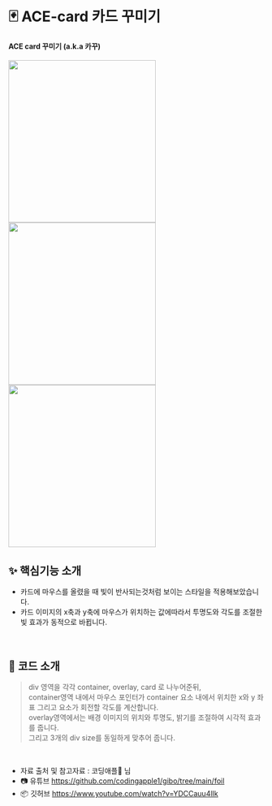# 🃏 ACE-card 카드 꾸미기
#### ACE card 꾸미기 (a.k.a 카꾸)
<img src="https://github.com/user-attachments/assets/b5757944-6f6a-41c8-9558-e6aefde13a3b" width="290" height="320"/>
<img src="https://github.com/user-attachments/assets/5e5d1a2d-d3f2-473f-9f49-0534ad797d44" width="290" height="320"/>
<img src="https://github.com/user-attachments/assets/e836d835-4a96-481d-973e-7128b5b14efab" width="290" height="320"/>

## ✨ 핵심기능 소개
* 카드에 마우스를 올렸을 때 빛이 반사되는것처럼 보이는 스타일을 적용해보았습니다. </br>
* 카드 이미지의 x축과 y축에 마우스가 위치하는 값에따라서 투명도와 각도를 조절한 빛 효과가 동적으로 바뀝니다.
</br>

## 🌟 코드 소개
> div 영역을 각각 container, overlay, card 로 나누어준뒤,</br>
> container영역 내에서 마우스 포인터가 container 요소 내에서 위치한 x와 y 좌표 그리고 요소가 회전할 각도를 계산합니다.</br>
> overlay영역에서는 배경 이미지의 위치와 투명도, 밝기를 조절하여 시각적 효과를 줍니다.</br>
> 그리고 3개의 div size를 동일하게 맞추어 줍니다. </br>

</br>

* 자료 출처 및 참고자료 : 코딩애플🍎 님</br>
* 📷 유튜브 https://github.com/codingapple1/gibo/tree/main/foil</br>
* 📦 깃허브 https://www.youtube.com/watch?v=YDCCauu4lIk</br>
